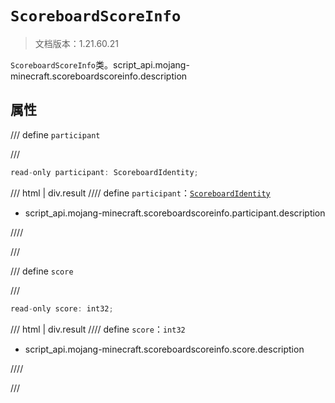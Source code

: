 # `ScoreboardScoreInfo`

> 文档版本：1.21.60.21

`ScoreboardScoreInfo`类。script_api.mojang-minecraft.scoreboardscoreinfo.description

## 属性

/// define
`participant`


///

```js
read-only participant: ScoreboardIdentity;
```

/// html | div.result
//// define
`participant`：[`ScoreboardIdentity`](./scoreboardidentity.md)

- script_api.mojang-minecraft.scoreboardscoreinfo.participant.description


////

///


/// define
`score`


///

```js
read-only score: int32;
```

/// html | div.result
//// define
`score`：`int32`

- script_api.mojang-minecraft.scoreboardscoreinfo.score.description


////

///

